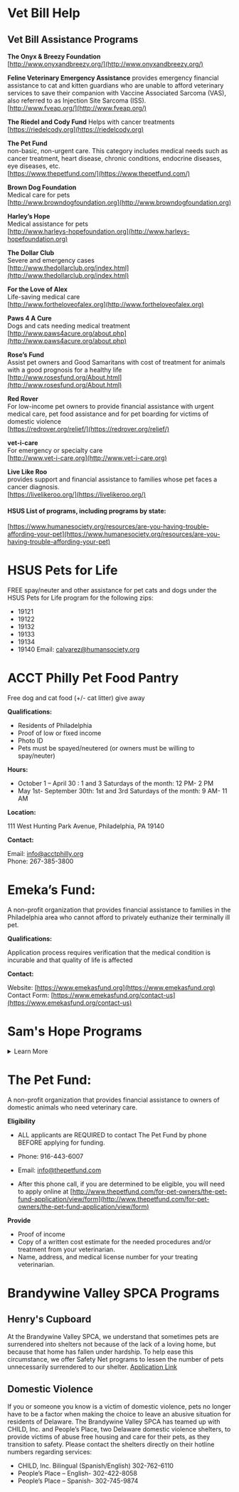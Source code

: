 # Vet Bill Help
## Vet Bill Assistance Programs


**The Onyx & Breezy Foundation**    
[http://www.onyxandbreezy.org/](http://www.onyxandbreezy.org/)

**Feline Veterinary Emergency Assistance**
provides emergency financial assistance to cat and kitten guardians who are unable to afford veterinary services to save their companion with Vaccine Associated Sarcoma (VAS), also referred to as Injection Site Sarcoma (ISS).    
[http://www.fveap.org/](http://www.fveap.org/)

**The Riedel and Cody Fund**
Helps with cancer treatments    
[https://riedelcody.org](https://riedelcody.org)

**The Pet Fund**    
non-basic, non-urgent care. This category includes medical needs such as cancer treatment, heart disease, chronic conditions, endocrine diseases, eye diseases, etc.     
[https://www.thepetfund.com/](https://www.thepetfund.com/)

**Brown Dog Foundation**    
Medical care for pets    
[http://www.browndogfoundation.org](http://www.browndogfoundation.org)

**Harley’s Hope**    
Medical assistance for pets    
[http://www.harleys-hopefoundation.org](http://www.harleys-hopefoundation.org)

**The Dollar Club**    
Severe and emergency cases    
[http://www.thedollarclub.org/index.html](http://www.thedollarclub.org/index.html)

**For the Love of Alex**    
Life-saving medical care    
[http://www.fortheloveofalex.org](http://www.fortheloveofalex.org)

**Paws 4 A Cure**    
Dogs and cats needing medical treatment    
[http://www.paws4acure.org/about.php](http://www.paws4acure.org/about.php)

**Rose’s Fund**    
Assist pet owners and Good Samaritans with cost of treatment for animals with a good prognosis for a healthy life    
[http://www.rosesfund.org/About.html](http://www.rosesfund.org/About.html)

**Red Rover**    
For low-income pet owners to provide financial assistance with urgent medical care, pet food assistance and for pet boarding for victims of domestic violence    
[https://redrover.org/relief/](https://redrover.org/relief/)

**vet-i-care**    
For emergency or specialty care    
[http://www.vet-i-care.org](http://www.vet-i-care.org)

**Live Like Roo**      
provides support and financial assistance to families whose pet faces a cancer diagnosis.    
[https://livelikeroo.org/](https://livelikeroo.org/)

#### HSUS List of programs, including programs by state:
[https://www.humanesociety.org/resources/are-you-having-trouble-affording-your-pet](https://www.humanesociety.org/resources/are-you-having-trouble-affording-your-pet)

# HSUS Pets for Life
FREE spay/neuter and other assistance for pet cats and dogs under the HSUS Pets for Life program for the following zips:
* 19121
* 19122
* 19132
* 19133
* 19134
* 19140
Email: [calvarez@humansociety.org](mailto:calvarez@humansociety.org)

# ACCT Philly Pet Food Pantry		
Free dog and cat food (+/- cat litter) give away	 

**Qualifications:**    

* Residents of Philadelphia
* Proof of low or fixed income
* Photo ID
* Pets must be spayed/neutered (or owners must be willing to spay/neuter)

**Hours:**

* October 1 – April 30 : 1 and 3 Saturdays of the month: 12 PM- 2 PM
* May 1st- September 30th: 1st and 3rd Saturdays of the month: 9 AM- 11 AM

**Location:**

111 West Hunting Park Avenue, Philadelphia, PA 19140

**Contact:**

Email: [info@acctphilly.org](mailto:info@acctphilly.org)    
Phone: 267-385-3800 		    		

# Emeka’s Fund:			

A non-profit organization that provides financial assistance to families in the Philadelphia area who cannot afford to privately euthanize their terminally ill pet. 

**Qualifications:**

Application process requires verification that the medical condition is incurable and that quality of life is affected    

**Contact:**

Website: [https://www.emekasfund.org](https://www.emekasfund.org)    
Contact Form: [https://www.emekasfund.org/contact-us](https://www.emekasfund.org/contact-us) 				

# Sam's Hope Programs
<details>
 <summary>Learn More</summary>

## Sam’s Hope Veterinary Care Assistance Program

**Contact:**

* Address: 901A E. Willow Grove Avenue, Wyndmoor, PA 19038    
* Phone: 267-753-0510    
* Email: [samshope.org@gmail.com](samshope.org@gmail.com)    

**Hours:**

* Tuesday - Friday: 9 AM - 5 PM	
Provides veterinary care assistance to financially challenged pet owners

**Eligibility:**

* NOT for medical emergencies, terminally ill patients or elective procedures
* Limited to residents of Southeastern Pennsylvania (Bucks, Montgomery and Philadelphia Counties), and meet at least one of the following:
* You are unemployed/underemployed						
* You are receiving government assistance
* You are disabled and on a fixed income
* You are a senior citizen on a fixed income
* You are homeless
* You qualify as low income, see chart below

Family Size | Yearly Income
------------|--------------
1| $12,060
2| $16,240
3| $20,420
4| $24,600
5| $28,780
6| $32,960
7| $37,140
8| $41,320
Over 8, add per child| +$4,160

**Applicant must provide**
* Proof of identification, (driver's license, or other photo identification with name and address)
* Recent proof of income, (check stub, tax return, W-2, 1099)
* Proof of qualifying benefits, (Medicaid, Unemployment, Food Stamps, SSI)
* Diagnosis, prognosis and treatment plan from veterinarian
* Care Credit denial - applicant must have applied and been denied for CareCredit
* Six photos; pet alone and with family
* Veterinarian's name, address, phone number and medical license number
* Completed grant application
* Updates, photos and video of pet, if Sam's Hope is able to help 
* Application Link: [http://www.samshope.org/pdf/Application_VetCareGrant_Extended.pdf](http://www.samshope.org/pdf/Application_VetCareGrant_Extended.pdf)

Email the above documentation to:
[samshope.org@gmail.com](mailto:samshope.org@gmail.com),    
or mail to:    
Sam’s Hope, 901 A East Willow Grove Avenue Wyndmoor, PA 19038 	

## Sam’s Hope Pet Food Program
Pet food assistance via food pantries and other organizations that provide assistance to owners with financial need, as well as directly to pet owners who live outside of the food pantry service areas. Sam’s Hope also delivers pet food directly to the homebound and elderly.

**Eligibility**

* Limited to residents of Southeastern Pennsylvania (Bucks, Montgomery and Philadelphia Counties), with demonstrated financial hardship.
* Must meet at least one of the following requirements:
    * You are unemployed/underemployed						
    * You are receiving government assistance
    * You are disabled and on a fixed income
    * You are a senior citizen on a fixed income
    * You are homeless
    * You qualify as low income, see chart below:

Family Size | Yearly Income
------------|--------------
1| $12,060
2| $16,240
3| $20,420
4| $24,600
5| $28,780
6| $32,960
7| $37,140
8| $41,320
Over 8, add per child| +$4,160

**Applicant must provide**

* Proof of identification, (driver's license, or other photo identification with name and address)
* Recent proof of income, (check stub, tax return, W-2, 1099)
* Proof of qualifying benefits, (Medicaid, Unemployment, Food Stamps, SSI)
* Completed pet food assistance application: [http://www.samshope.org/pdf/Application_Pet%20Food_Extended.pdf](http://www.samshope.org/pdf/Application_Pet%20Food_Extended.pdf)

Email the following to    
[samshope.org@gmail.com](mailto:samshope.org@gmail.com)    
or mail to:    
Sam’s Hope, 901 A East Willow Grove Avenue Wyndmoor, PA 19038

* Completed application
* Copy of Driver's license or photo ID
* Proof of income and/or benefits

**Locations of distributions:**    
Pet food is currently being distributed via the following food pantries:

* Choice Food Program at Klein Life, Philadelphia, PA
* Coordinating Council of Health & Welfare Emergency Food Cupboard, Warminster, PA
* Harvest Ministries Food Pantry at Cornwells UM Church, Bensalem, PA
* Jesus Focus Ministry Food Pantry, Southampton, PA
* Shepherd's Shelf Food Emergency Food Cupboard, Kulpsville, PA	
</details>	

# The Pet Fund:
A non-profit organization that provides financial assistance to owners of domestic animals who need veterinary care.

**Eligibility**

* ALL applicants are REQUIRED to contact The Pet Fund by phone BEFORE applying for funding.

* Phone: 916-443-6007    
* Email: [info@thepetfund.com](mailto:info@thepetfund.com)
* After this phone call, if you are determined to be eligible, you will need to apply online at [http://www.thepetfund.com/for-pet-owners/the-pet-fund-application/view/form](http://www.thepetfund.com/for-pet-owners/the-pet-fund-application/view/form)

**Provide**

* Proof of income
* Copy of a written cost estimate for the needed procedures and/or treatment from your veterinarian.
* Name, address, and medical license number for your treating veterinarian.
			

# Brandywine Valley SPCA Programs		
## Henry's Cupboard
At the Brandywine Valley SPCA, we understand that sometimes pets are surrendered into shelters not because of the lack of a loving home, but because that home has fallen under hardship. To help ease this circumstance, we offer Safety Net programs to lessen the number of pets unnecessarily surrendered to our shelter. 
[Application Link](https://bvspca.org/wp-content/uploads/2018/10/HENRYS-CUPBOARD-APPLICATION-online-Capture.pdf)

## Domestic Violence
 If you or someone you know is a victim of domestic violence, pets no longer have to be a factor when making the choice to leave an abusive situation for residents of Delaware. The Brandywine Valley SPCA has teamed up with CHILD, Inc. and People’s Place, two Delaware domestic violence shelters, to provide victims of abuse free housing and care for their pets, as they transition to safety. Please contact the shelters directly on their hotline numbers regarding services:

* CHILD, Inc. Bilingual (Spanish/English) 302-762-6110
* People’s Place – English- 302-422-8058
* People’s Place – Spanish- 302-745-9874

